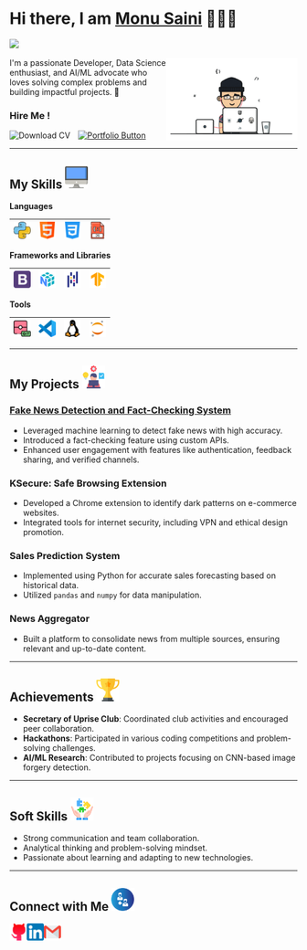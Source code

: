 <h1>Hi there, I am <a href="https://github.com/tech2saini" target="_blank">Monu Saini</a> 🙋🏽‍♂️</h1> 

![](https://visitor-badge.glitch.me/badge?page_id=tech2saini) 

<img align='right' src="/Assets/pregif.gif" width="230">

I'm a passionate Developer, Data Science enthusiast, and AI/ML advocate who loves solving complex problems and building impactful projects. 🚀
### Hire Me !  
<a href="https://raw.githubusercontent.com/Tech2Saini/tech2saini/5e891ef03b511bcb7b3864f245c661ec5bd10f05/Monu%20Saini%20Resume.pdf" onclick="window.open(this.href); return false;" style="text-decoration:none;">
  <img src="https://img.shields.io/badge/Download%20CV-238636?style=for-the-badge&logo=adobeacrobatreader&logoColor=white" alt="Download CV">
</a>
<a href="https://codesbird.github.io/portfolio/" onclick="window.open(this.href); return false;" style="margin-left:10px;">
  <img src="https://img.shields.io/badge/My%20Portfolio-0078D4?style=for-the-badge&logo=google-chrome&logoColor=white" alt="Portfolio Button">
</a>





---

## My Skills <img alt="Computer" width="40px" src="/Assets/desktop.png"/>

**Languages**


<img alt="Python" width="30px" src="/Assets/python.png"/>|<img alt="HTML" width="30px" src="/Assets/html.png"/>|<img alt="CSS" width="30px" src="/Assets/css-3.png"/>|<img alt="JavaScript" width="30px" src="/Assets/javascript.png"/>
|--|--|--|--|


**Frameworks and Libraries**

<img alt="Bootstrap" width="30px" src="/Assets/bootstrap-logo.png"/>|<img alt="Numpy" width="30px" src="/Assets/numpy.png"/>|<img alt="Pandas" width="30px" src="/Assets/pandas.png"/>|<img alt="TensorFlow" width="30px" src="/Assets/tensorflow.png"/>
|--|--|--|--|

**Tools**

<img alt="Git" width="30px" src="/Assets/git.png"/>|<img alt="VSCode" width="30px" src="/Assets/vscode.png"/>|<img alt="Linux" width="30px" src="/Assets/linux.png"/>|<img alt="Jupyter Notebook" width="30px" src="/Assets/jupyter.png"/>
|--|--|--|--|

---

## My Projects <img alt="Projects" width="40px" src="/Assets/project.png"/>

### [Fake News Detection and Fact-Checking System](https://github.com/tech2saini/fake-news-detection)
- Leveraged machine learning to detect fake news with high accuracy.
- Introduced a fact-checking feature using custom APIs.
- Enhanced user engagement with features like authentication, feedback sharing, and verified channels.

### KSecure: Safe Browsing Extension
- Developed a Chrome extension to identify dark patterns on e-commerce websites.
- Integrated tools for internet security, including VPN and ethical design promotion.

### Sales Prediction System
- Implemented using Python for accurate sales forecasting based on historical data.
- Utilized `pandas` and `numpy` for data manipulation.

### News Aggregator
- Built a platform to consolidate news from multiple sources, ensuring relevant and up-to-date content.

---

## Achievements <img alt="Trophy" width="40px" src="/Assets/trophy.png"/>

- **Secretary of Uprise Club**: Coordinated club activities and encouraged peer collaboration.
- **Hackathons**: Participated in various coding competitions and problem-solving challenges.
- **AI/ML Research**: Contributed to projects focusing on CNN-based image forgery detection.

---

## Soft Skills <img alt="Skills" width="40px" src="/Assets/soft-skills.png"/>

- Strong communication and team collaboration.
- Analytical thinking and problem-solving mindset.
- Passionate about learning and adapting to new technologies.

---

## Connect with Me <img alt="Connect" width="40px" src="/Assets/connect.png"/>

[<img align="left" alt="GitHub" width="30px" src="/Assets/github.png" />](https://github.com/tech2saini)
[<img align="left" alt="LinkedIn" width="30px" src="/Assets/linkedin.png" />](https://www.linkedin.com/in/monupydev/)

[<img align="left" alt="Email" width="30px" src="/Assets/gmail.png" />](mailto:monusainideveloper@gmail.com)

